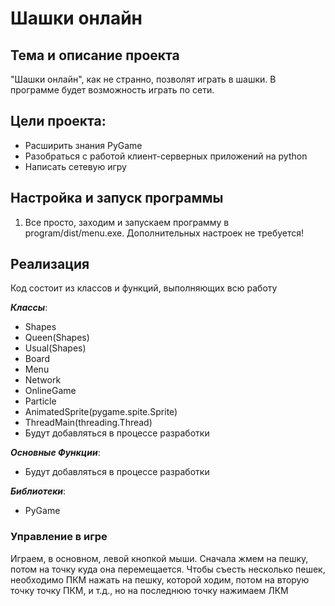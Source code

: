 # Шашки онлайн

## Тема и описание проекта
"Шашки онлайн", как не странно, позволят играть в шашки. В программе будет возможность играть по сети.
## Цели проекта:
- Расширить знания PyGame
- Разобраться с работой клиент-серверных приложений на python
- Написать сетевую игру

## Настройка и запуск программы ##
1. Все просто, заходим и запускаем программу в program/dist/menu.exe. Дополнительных настроек не требуется!
## Реализация ##

Код состоит из классов и функций, выполняющих всю работу

_**Классы**_:
- Shapes
- Queen(Shapes)
- Usual(Shapes)
- Board
- Menu
- Network
- OnlineGame
- Particle
- AnimatedSprite(pygame.spite.Sprite)
- ThreadMain(threading.Thread)
- Будут добавляться в процессе разработки

_**Основные Функции**_:
- Будут добавляться в процессе разработки

_**Библиотеки**_:
- PyGame

### Управление в игре
Играем, в основном,  левой кнопкой мыши. 
Сначала жмем на пешку, потом на точку куда она перемещается.
Чтобы съесть несколько пешек, необходимо ПКМ нажать на пешку, которой ходим, потом на вторую точку точку ПКМ, и т.д., но на последнюю точку нажимаем ЛКМ

